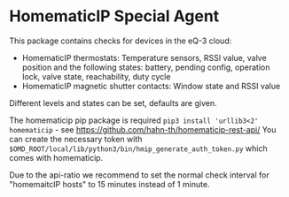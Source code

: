 # HomematicIP Special Agent

This package contains checks for devices in the eQ-3 cloud: 
* HomematicIP thermostats: Temperature sensors, RSSI value, valve position and the following states: battery, pending config, operation lock, valve state, reachability, duty cycle
* HomematicIP magnetic shutter contacts: Window state and RSSI value

Different levels and states can be set, defaults are given.

The homematicip pip package is required `pip3 install 'urllib3<2' homematicip` - see https://github.com/hahn-th/homematicip-rest-api/
You can create the necessary token with `$OMD_ROOT/local/lib/python3/bin/hmip_generate_auth_token.py` which comes with homematicip.

Due to the api-ratio we recommend to set the normal check interval for "homemaitcIP  hosts" to 15 minutes instead of 1 minute.

